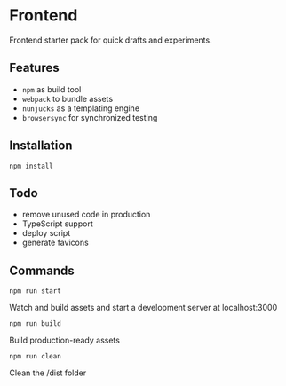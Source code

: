 # Frontend

Frontend starter pack for quick drafts and experiments.

## Features
* ```npm``` as build tool
* ```webpack``` to bundle assets
* ```nunjucks``` as a templating engine
* ```browsersync``` for synchronized testing

## Installation
```
npm install
```

## Todo
* remove unused code in production
* TypeScript support
* deploy script
* generate favicons

## Commands
```
npm run start
```
Watch and build assets and start a development server at localhost:3000

```
npm run build
```
Build production-ready assets

```
npm run clean
```
Clean the /dist folder